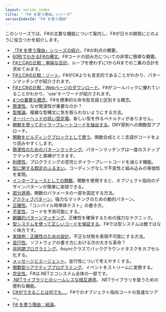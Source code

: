 ```yaml
---
layout: series_index
title: "「F# を使う理由」シリーズ"
seriesIndexId: "F# を使う理由"
---
```


このシリーズでは、F#の主要な機能について案内し、F#が日々の開発にどのように役立つかを紹介します。


* [「F# を使う理由」シリーズの紹介](../posts/why-use-fsharp-intro.html)。F#の利点の概要。
* [60秒でわかるF#の構文](../posts/fsharp-in-60-seconds.html)。F#コードの読み方についての非常に簡単な概要。
* [F#とC#の比較：単純な合計](../posts/fvsc-sum-of-squares.html)。ループを使わずに1からNまでの二乗の合計を求めてみます。
* [F#とC#の比較：ソート](../posts/fvsc-quicksort.html)。F#がC#よりも宣言的であることがわかり、パターンマッチングが紹介されます。
* [F#とC#の比較：Webページのダウンロード](../posts/fvsc-download.html)。F#がコールバックに優れていることがわかり、'use'キーワードが紹介されます。
* [4つの重要な概念](../posts/key-concepts.html)。F#を標準的な命令型言語と区別する概念。
* [簡潔性](../posts/conciseness-intro.html)。なぜ簡潔性が重要なのか？
* [型推論](../posts/conciseness-type-inference.html)。複雑な型構文に気を取られないようにする方法。
* [オーバーヘッドの低い型定義](../posts/conciseness-type-definitions.html)。新しい型を作るペナルティがありません。
* [関数を使ってボイラープレートコードを抽出する](../posts/conciseness-extracting-boilerplate.html)。DRY原則への関数型アプローチ。
* [関数をビルディングブロックとして使う](../posts/conciseness-functions-as-building-blocks.html)。関数合成とミニ言語がコードをより読みやすくします。
* [簡潔性のためのパターンマッチング](../posts/conciseness-pattern-matching.html)。パターンマッチングは一度のステップでマッチングと束縛ができます。
* [利便性](../posts/convenience-intro.html)。プログラミングの苦労とボイラープレートコードを減らす機能。
* [型に関する既定のふるまい](../posts/convenience-types.html)。コーディングなしで不変性と組み込みの等価性を実現。
* [インターフェースとしての関数](../posts/convenience-functions-as-interfaces.html)。関数を使用すると、オブジェクト指向のデザインパターンが簡単に実現できる。
* [部分適用](../posts/convenience-partial-application.html)。関数のパラメータの一部を固定する方法。
* [アクティブパターン](../posts/convenience-active-patterns.html)。強力なマッチングのための動的パターン。
* [正確性](../posts/correctness-intro.html)。「コンパイル時単体テスト」の書き方。
* [不変性](../posts/correctness-immutability.html)。コードを予測可能にする。
* [網羅的パターンマッチング](../posts/correctness-exhaustive-pattern-matching.html)。正確性を確保するための強力なテクニック。
* [型システムを使って正しいコードを保証する](../posts/correctness-type-checking.html)。F#では型システムは敵ではなく味方です。
* [実践例：正確性のための設計](../posts/designing-for-correctness.html)。不正な状態を表現不可能にする方法。
* [並行性](../posts/concurrency-intro.html)。ソフトウェアの書き方における次の大きな革命？
* [非同期プログラミング](../posts/concurrency-async-and-parallel.html)。Asyncクラスでバックグラウンドタスクをカプセル化する。
* [メッセージとエージェント](../posts/concurrency-actor-model.html)。並行性について考えやすくする。
* [関数型リアクティブプログラミング](../posts/concurrency-reactive.html)。イベントをストリームに変換する。
* [完全性](../posts/completeness-intro.html)。F#は.NETエコシステム全体の一部です。
* [.NETライブラリとのシームレスな相互運用](../posts/completeness-seamless-dotnet-interop.html)。.NETライブラリを扱うための便利な機能。
* [C#ができることは何でも...](../posts/completeness-anything-csharp-can-do.html)。F#でのオブジェクト指向コードの急速なツアー。
* [F# を使う理由：結論](../posts/why-use-fsharp-conclusion.html)。